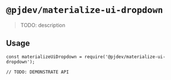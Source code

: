 # `@pjdev/materialize-ui-dropdown`

> TODO: description

## Usage

```
const materializeUiDropdown = require('@pjdev/materialize-ui-dropdown');

// TODO: DEMONSTRATE API
```
